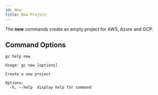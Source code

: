 ```yaml
---
id: New
title: New Project
---
```


The **new** commands create an empty project for AWS, Azure and GCP.

## Command Options

```
gc help new
```

```
Usage: gc new [options]

Create a new project

Options:
  -h, --help  display help for command
```
